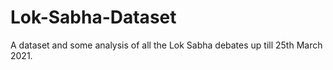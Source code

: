 # Lok-Sabha-Dataset
A dataset and some analysis of all the Lok Sabha debates up till 25th March 2021.
